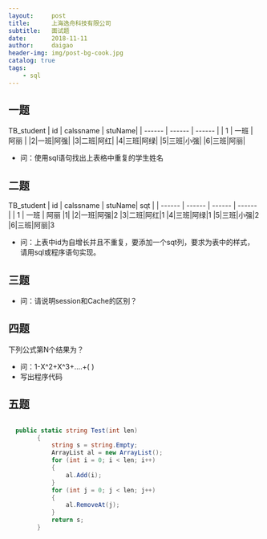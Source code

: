 ```yaml
---
layout:     post
title:      上海逸舟科技有限公司
subtitle:   面试题
date:       2018-11-11
author:     daigao
header-img: img/post-bg-cook.jpg
catalog: true
tags:
    - sql
---
```



## 一题

TB_student
| id | calssname | stuName|
| ------ | ------ | ------ |
| 1 | 一班 | 阿丽 |
|2|一班|阿强|
|3|二班|阿红|
|4|三班|阿绿|
|5|三班|小强|
|6|三班|阿丽|

- 问：使用sql语句找出上表格中重复的学生姓名

## 二题

TB_student
| id | calssname | stuName| sqt |
| ------ | ------ | ------ | ------ |
| 1 | 一班 | 阿丽 |1|
|2|一班|阿强|2
|3|二班|阿红|1
|4|三班|阿绿|1
|5|三班|小强|2
|6|三班|阿丽|3

- 问：上表中id为自增长并且不重复，要添加一个sqt列，要求为表中的样式，请用sql或程序语句实现。

## 三题

- 问：请说明session和Cache的区别？

## 四题

下列公式第N个结果为？
- 问：1-X^2+X^3+....+(    )
- 写出程序代码

## 五题

```C#

  public static string Test(int len)
        {
            string s = string.Empty;
            ArrayList al = new ArrayList();
            for (int i = 0; i < len; i++)
            {
                al.Add(i);
            }
            for (int j = 0; j < len; j++)
            {
                al.RemoveAt(j);
            }
            return s;
        }

```


